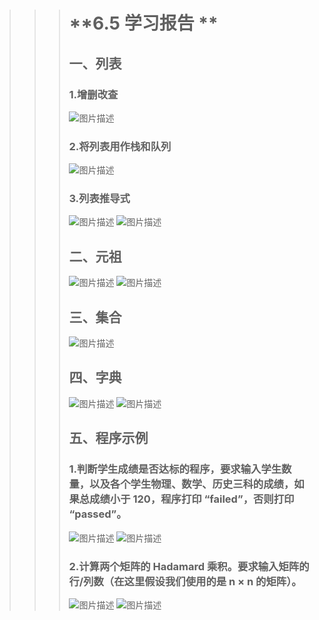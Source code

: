 >>> #  **6.5 学习报告 ** 
>>>
>>> ## 一、列表
>>> ### 1.增删改查
>>> ![图片描述](https://dn-simplecloud.shiyanlou.com/courses/uid1080407-20190606-1559826427291)
>>>
>>> ### 2.将列表用作栈和队列 
>>> ![图片描述](https://dn-simplecloud.shiyanlou.com/courses/uid1080407-20190606-1559826853512)
>>>
>>> ### 3.列表推导式 
>>> ![图片描述](https://dn-simplecloud.shiyanlou.com/courses/uid1080407-20190606-1559827757371)
>>> ![图片描述](https://dn-simplecloud.shiyanlou.com/courses/uid1080407-20190606-1559827942991)
>>>
>>> ## 二、元祖
>>> ![图片描述](https://dn-simplecloud.shiyanlou.com/courses/uid1080407-20190606-1559828238831)
>>> ![图片描述](https://dn-simplecloud.shiyanlou.com/courses/uid1080407-20190606-1559828513577)
>>>
>>> ## 三、集合
>>> ![图片描述](https://dn-simplecloud.shiyanlou.com/courses/uid1080407-20190606-1559829040391)
>>>
>>> ## 四、字典
>>> ![图片描述](https://dn-simplecloud.shiyanlou.com/courses/uid1080407-20190606-1559829756588)
>>> ![图片描述](https://dn-simplecloud.shiyanlou.com/courses/uid1080407-20190606-1559830064082)
>>>
>>> ## 五、程序示例
>>> ### 1.判断学生成绩是否达标的程序，要求输入学生数量，以及各个学生物理、数学、历史三科的成绩，如果总成绩小于 120，程序打印 “failed”，否则打印 “passed”。
>>> ![图片描述](https://dn-simplecloud.shiyanlou.com/courses/uid1080407-20190606-1559831460724)
>>> ![图片描述](https://dn-simplecloud.shiyanlou.com/courses/uid1080407-20190606-1559831471551)
>>>
>>> ### 2.计算两个矩阵的 Hadamard 乘积。要求输入矩阵的行/列数（在这里假设我们使用的是 n × n 的矩阵）。
>>> ![图片描述](https://dn-simplecloud.shiyanlou.com/courses/uid1080407-20190606-1559832718410)
>>> ![图片描述](https://dn-simplecloud.shiyanlou.com/courses/uid1080407-20190606-1559832859016)